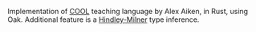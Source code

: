 Implementation of [COOL][1] teaching language by Alex Aiken, in Rust, using Oak.
Additional feature is a [Hindley-Milner][2] type inference.

[1]: https://en.wikipedia.org/wiki/Cool_(programming_language)
[2]: https://en.wikipedia.org/wiki/Hindley%E2%80%93Milner_type_system

